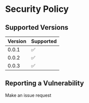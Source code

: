 # Security Policy

## Supported Versions

| Version | Supported          |
| ------- | ------------------ |
|  0.0.1  | ✅                |
|  0.0.2  | ✅                |
|  0.0.3  | ✅                |


## Reporting a Vulnerability

Make an issue request
